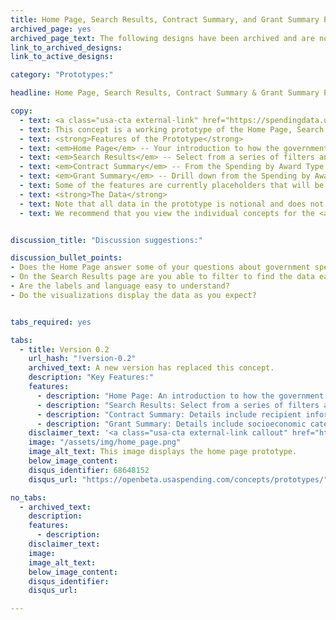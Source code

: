 ```yaml
---
title: Home Page, Search Results, Contract Summary, and Grant Summary Pages
archived_page: yes
archived_page_text: The following designs have been archived and are no longer being considered for implementation.
link_to_archived_designs:
link_to_active_designs:

category: "Prototypes:"

headline: Home Page, Search Results, Contract Summary & Grant Summary Pages

copy:
  - text: <a class="usa-cta external-link" href="https://spendingdata.us/" target="_blank">Access the Prototype</a>
  - text: This concept is a working prototype of the Home Page, Search Results, Contract Summary, and Grant Summary pages. The DATA Act team is publishing this minimum viable product to give the public the opportunity to provide feedback on the design of the future USAspending.gov site.
  - text: <strong>Features of the Prototype</strong>
  - text: <em>Home Page</em> -- Your introduction to how the government spends money, from the total for one year to a breakdown by categories such as Social Security and National Defense. Immediate access to search.
  - text: <em>Search Results</em> -- Select from a series of filters and the graphs, maps, and tables adjust to reflect the results from the selected filters.  
  - text: <em>Contract Summary</em> -- From the Spending by Award Type on the Search Results, you can drill down to data about specific Contracts.
  - text: <em>Grant Summary</em> -- Drill down from the Spending by Award Type on the Search Results to find information about  specific Grants.
  - text: Some of the features are currently placeholders that will be implemented at a later date as the team develops the future USAspending.gov platform.
  - text: <strong>The Data</strong>
  - text: Note that all data in the prototype is notional and does not represent actual spending data. Currently, the data includes a subset of awards data and a subset of financial data from select DATA Act Broker submissions.
  - text: We recommend that you view the individual concepts for the <a class="usa-cta" href="../home-page">home page</a><a class="usa-cta" href="../search-results">search results page</a>, the <a class="usa-cta" href="../contract-summary">contract summary</a>, and the <a class="usa-cta" href="../grant-summary">grant summary</a>to better understand the intended functionality.


discussion_title: "Discussion suggestions:"

discussion_bullet_points:
- Does the Home Page answer some of your questions about government spending?
- On the Search Results page are you able to filter to find the data easily?
- Are the labels and language easy to understand?
- Do the visualizations display the data as you expect?


tabs_required: yes

tabs:
  - title: Version 0.2
    url_hash: "!version-0.2"
    archived_text: A new version has replaced this concept.
    description: "Key Features:"
    features:
      - description: "Home Page: An introduction to how the government spends money."
      - description: "Search Results: Select from a series of filters and the graphs, maps, and tables adjust to reflect the results from the selected filters."
      - description: "Contract Summary: Details include recipient information, awarding agency, award amount, description of the work, and type of contract for a specific contract."
      - description: "Grant Summary: Details include socioeconomic category of the recipient, period of performance, award amount, and type of grant."
    disclaimer_text: '<a class="usa-cta external-link callout" href="https://spendingdata.us" target="_blank">View the interactive prototype</a>'
    image: "/assets/img/home_page.png"
    image_alt_text: This image displays the home page prototype.
    below_image_content:
    disqus_identifier: 68648152
    disqus_url: "https://openbeta.usaspending.com/concepts/prototypes/"

no_tabs:
  - archived_text:
    description:
    features:
      - description:
    disclaimer_text:
    image:
    image_alt_text:
    below_image_content:
    disqus_identifier:
    disqus_url:

---
```

